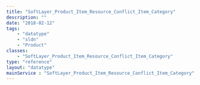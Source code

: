```yaml
---
title: "SoftLayer_Product_Item_Resource_Conflict_Item_Category"
description: ""
date: "2018-02-12"
tags:
    - "datatype"
    - "sldn"
    - "Product"
classes:
    - "SoftLayer_Product_Item_Resource_Conflict_Item_Category"
type: "reference"
layout: "datatype"
mainService : "SoftLayer_Product_Item_Resource_Conflict_Item_Category"
---
```

